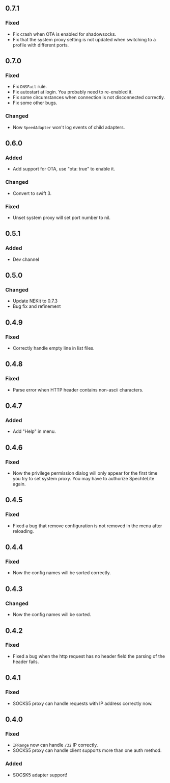 ## 0.7.1

### Fixed
- Fix crash when OTA is enabled for shadowsocks.
- Fix that the system proxy setting is not updated when switching to a profile with different ports.

## 0.7.0

### Fixed
- Fix `DNSFail` rule.
- Fix autostart at login. You probably need to re-enabled it.
- Fix some circumstances when connection is not disconnected correctly.
- Fix some other bugs.

### Changed
- Now `SpeedAdapter` won't log events of child adapters.

## 0.6.0

### Added
- Add support for OTA, use "ota: true" to enable it.

### Changed
- Convert to swift 3.

### Fixed
- Unset system proxy will set port number to nil.

## 0.5.1

### Added
- Dev channel

## 0.5.0

### Changed
- Update NEKit to 0.7.3
- Bug fix and refinement

## 0.4.9

### Fixed
- Correctly handle empty line in list files.

## 0.4.8

### Fixed 
- Parse error when HTTP header contains non-ascii characters.

## 0.4.7

### Added
- Add "Help" in menu.

## 0.4.6

### Fixed
- Now the privilege permission dialog will only appear for the first time you try to set system proxy. You may have to authorize SpechteLite again.

## 0.4.5

### Fixed
- Fixed a bug that remove configuration is not removed in the menu after reloading.

## 0.4.4

### Fixed
- Now the config names will be sorted correctly.

## 0.4.3

### Changed
- Now the config names will be sorted.

## 0.4.2

### Fixed
- Fixed a bug when the http request has no header field the parsing of the header fails.

## 0.4.1

### Fixed
- SOCKS5 proxy can handle requests with IP address correctly now.

## 0.4.0

### Fixed
- `IPRange` now can handle `/32` IP correctly.
- SOCKS5 proxy can handle client supports more than one auth method.

### Added
- SOCSK5 adapter support!
